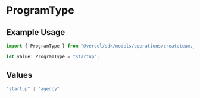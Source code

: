 # ProgramType

## Example Usage

```typescript
import { ProgramType } from "@vercel/sdk/models/operations/createteam.js";

let value: ProgramType = "startup";
```

## Values

```typescript
"startup" | "agency"
```